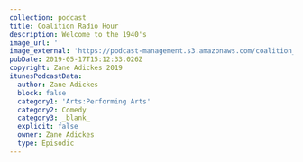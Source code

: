 ```yaml
---
collection: podcast
title: Coalition Radio Hour
description: Welcome to the 1940's
image_url: ''
image_external: 'https://podcast-management.s3.amazonaws.com/coalition_radio_hour/rudawka.jpg'
pubDate: 2019-05-17T15:12:33.026Z
copyright: Zane Adickes 2019
itunesPodcastData:
  author: Zane Adickes
  block: false
  category1: 'Arts:Performing Arts'
  category2: Comedy
  category3: _blank_
  explicit: false
  owner: Zane Adickes
  type: Episodic
---
```


